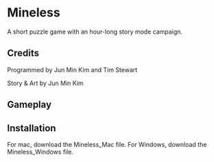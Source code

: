 # Mineless
A short puzzle game with an hour-long story mode campaign.

## Credits
Programmed by Jun Min Kim and Tim Stewart

Story & Art by Jun Min Kim

## Gameplay

## Installation
For mac, download the Mineless_Mac file.
For Windows, download the Mineless_Windows file.

